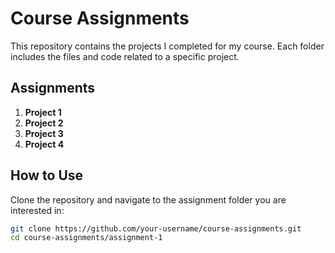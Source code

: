 # Course Assignments

This repository contains the projects I completed for my course. Each folder includes the files and code related to a specific project.

## Assignments

1. **Project 1**
2. **Project 2**
3. **Project 3**
4. **Project 4**

## How to Use

Clone the repository and navigate to the assignment folder you are interested in:

```sh
git clone https://github.com/your-username/course-assignments.git
cd course-assignments/assignment-1
